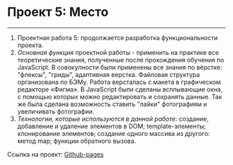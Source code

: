 # Проект 5: Место
------

 1. Проектная работа 5: продолжается разработка функциональности проекта. 
 2. *Основная функция* проектной работы - применить на практике все теоретические знания, полученные после прохождения обучения по JavaScript. В совокупности были применены все знания по вёрстке: "флексы", "гриды", адаптивная верстка. Файловая структура организована по БЭМу. Работа версталась с макета в графическом редакторе «Фигма». В JavaScript были сделаны всплывающие окна, с помощью которых можно редактировать и сохранять данные. Так же была сделана возможность ставить "лайки" фотографиям и увеличивать фотографии.
 3. *Технологии, которые используются в данной работе*: создание, добавление и удаление элементов в DOM; template-элементы; клонирование элементов; создание одного массива из другого: метод map; функции обратного вызова. 

Ссылка на проект:  [Github-pages](https://ulist2020.github.io/mesto/index.html)
